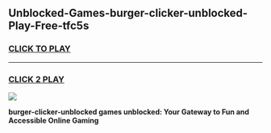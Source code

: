 
## Unblocked-Games-burger-clicker-unblocked-Play-Free-tfc5s
<h3>
<a href="https://premium76.site?title=burger-clicker-unblocked&ref=19M">CLICK TO PLAY</a></h3>
<hr>

<h3>
<a href="https://premium76.site?title=burger-clicker-unblocked&ref=19M">CLICK 2 PLAY</a>
  
</h3>

<a href="https://premium76.site?title=burger-clicker-unblocked&ref=19M"><img src="https://clearcache.store/games.png"></a>


**burger-clicker-unblocked games unblocked: Your Gateway to Fun and Accessible Online Gaming**

